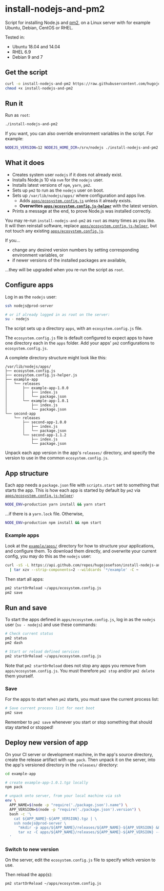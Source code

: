 # install-nodejs-and-pm2

Script for installing Node.js and [pm2](https://pm2.keymetrics.io/), on a Linux server with for example Ubuntu, Debian, CentOS or RHEL.

Tested in:

 * Ubuntu 18.04 and 14.04
 * RHEL 6.9
 * Debian 9 and 7

## Get the script

```bash
curl -o install-nodejs-and-pm2 https://raw.githubusercontent.com/hugojosefson/install-nodejs-and-pm2/master/install-nodejs-and-pm2
chmod +x install-nodejs-and-pm2
```

## Run it

Run as `root`:

```bash
./install-nodejs-and-pm2
```

If you want, you can also override environment variables in the script. For example:

```bash
NODEJS_VERSION=12 NODEJS_HOME_DIR=/srv/nodejs ./install-nodejs-and-pm2
```

## What it does

 * Creates system user `nodejs` if it does not already exist.
 * Installs Node.js 10 via `nvm` for the `nodejs` user.
 * Installs latest versions of `npm`, `yarn`, `pm2`.
 * Sets up `pm2` to run as the `nodejs` user on boot.
 * Sets up `/var/lib/nodejs/apps/` where configuration and apps live.
     * Adds [`apps/ecosystem.config.js`](example/apps/ecosystem.config.js) unless it already exists.
     * **Overwrites [`apps/ecosystem.config.js-helper`](example/apps/ecosystem.config.js-helper.js)** with the latest version.
 * Prints a message at the end, to prove Node.js was installed correctly.

You may re-run `install-nodejs-and-pm2` as `root` as many times as you like. It will then reinstall
software, replace [`apps/ecosystem.config.js-helper`](example/apps/ecosystem.config.js-helper.js),
but not touch any existing [`apps/ecosystem.config.js`](example/apps/ecosystem.config.js).

If you...

 * change any desired version numbers by setting corresponding
environment variables, or
 * if newer versions of the installed packages are available,

...they will be upgraded when you re-run the script as `root`.

## Configure apps

Log in as the `nodejs` user:

```bash
ssh nodejs@prod-server

# or if already logged in as root on the server:
su - nodejs
```

The script sets up a directory `apps`, with an `ecosystem.config.js` file.

The `ecosystem.config.js` file is default configured to expect apps to have one directory each in
the `apps` folder. Add your apps' `pm2` configurations to `ecosystem.config.js`.

A complete directory structure might look like this:

```
/var/lib/nodejs/apps/
├── ecosystem.config.js
├── ecosystem.config.js-helper.js
├── example-app
│   └── releases
│       ├── example-app-1.0.0
│       │   ├── index.js
│       │   └── package.json
│       └── example-app-1.0.1
│           ├── index.js
│           └── package.json
└── second-app
    └── releases
        ├── second-app-1.0.0
        │   ├── index.js
        │   └── package.json
        └── second-app-1.1.2
            ├── index.js
            └── package.json
```

Unpack each app version in the app's `releases/` directory, and specify the version to use in the
common `ecosystem.config.js`.

## App structure

Each app needs a `package.json` file with `scripts.start` set to something that starts the app. This
is how each app is started by default by `pm2` via
[`apps/ecosystem.config.js-helper`](example/apps/ecosystem.config.js-helper.js):

```bash
NODE_ENV=production yarn install && yarn start
```

...if there is a `yarn.lock` file. Otherwise,

```bash
NODE_ENV=production npm install && npm start
```

### Example apps

Look at the [`example/apps/`](./example/apps) directory for how to structure your applications, and
configure them. To download them directly, and overwrite your current config, you may do this as the
`nodejs` user:

```bash
curl -sS -L https://api.github.com/repos/hugojosefson/install-nodejs-and-pm2/tarball/master \
  | tar xzv --strip-components=2 --wildcards '*/example' -C ~
```

Then start all apps:

```bash
pm2 startOrReload ~/apps/ecosystem.config.js
pm2 save
```

## Run and save

To start the apps defined in `apps/ecosystem.config.js`, log in as the `nodejs` user (`su - nodejs`)
and use these commands:

```bash
# Check current status
pm2 status
pm2 dash

# Start or reload defined services
pm2 startOrReload ~/apps/ecosystem.config.js
```

Note that `pm2 startOrReload` does not stop any apps you remove from `apps/ecosystem.config.js`.
You must therefore `pm2 stop` and/or `pm2 delete` them yourself.

### Save

For the apps to start when `pm2` starts, you must save the current process list:

```bash
# Save current process list for next boot
pm2 save
```
Remember to `pm2 save` whenever you start or stop something that should stay started or stopped!

## Deploy new version of app

On your CI server or development machine, in the app's source directory, create the release artifact
with `npm pack`. Then unpack it on the server, into the app's versioned directory in the `releases/`
directory:

```bash
cd example-app

# create example-app-1.0.1.tgz locally
npm pack

# unpack onto server, from your local machine via ssh
env \
  APP_NAME=$(node -p "require('./package.json').name") \
  APP_VERSION=$(node -p "require('./package.json').version") \
  bash -c '\
    cat ${APP_NAME}-${APP_VERSION}.tgz | \
    ssh nodejs@prod-server \
      "mkdir -p apps/${APP_NAME}/releases/${APP_NAME}-${APP_VERSION} && \
      tar xz -C apps/${APP_NAME}/releases/${APP_NAME}-${APP_VERSION} --strip-components=1" \
  '
```

### Switch to new version

On the server, edit the `ecosystem.config.js` file to specify which version to use.

Then reload the app(s):
```bash
pm2 startOrReload ~/apps/ecosystem.config.js
```

